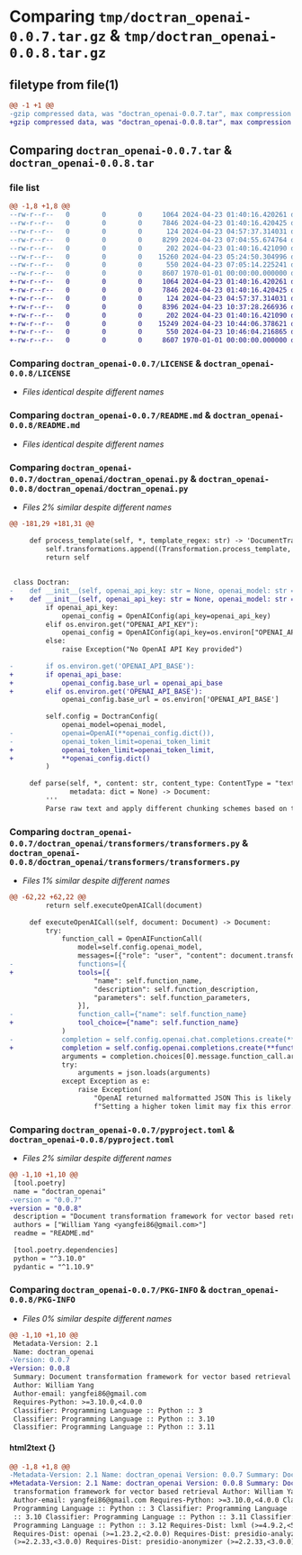 # Comparing `tmp/doctran_openai-0.0.7.tar.gz` & `tmp/doctran_openai-0.0.8.tar.gz`

## filetype from file(1)

```diff
@@ -1 +1 @@
-gzip compressed data, was "doctran_openai-0.0.7.tar", max compression
+gzip compressed data, was "doctran_openai-0.0.8.tar", max compression
```

## Comparing `doctran_openai-0.0.7.tar` & `doctran_openai-0.0.8.tar`

### file list

```diff
@@ -1,8 +1,8 @@
--rw-r--r--   0        0        0     1064 2024-04-23 01:40:16.420261 doctran_openai-0.0.7/LICENSE
--rw-r--r--   0        0        0     7846 2024-04-23 01:40:16.420425 doctran_openai-0.0.7/README.md
--rw-r--r--   0        0        0      124 2024-04-23 04:57:37.314031 doctran_openai-0.0.7/doctran_openai/__init__.py
--rw-r--r--   0        0        0     8299 2024-04-23 07:04:55.674764 doctran_openai-0.0.7/doctran_openai/doctran_openai.py
--rw-r--r--   0        0        0      202 2024-04-23 01:40:16.421090 doctran_openai-0.0.7/doctran_openai/transformers/__init__.py
--rw-r--r--   0        0        0    15260 2024-04-23 05:24:50.304996 doctran_openai-0.0.7/doctran_openai/transformers/transformers.py
--rw-r--r--   0        0        0      550 2024-04-23 07:05:14.225241 doctran_openai-0.0.7/pyproject.toml
--rw-r--r--   0        0        0     8607 1970-01-01 00:00:00.000000 doctran_openai-0.0.7/PKG-INFO
+-rw-r--r--   0        0        0     1064 2024-04-23 01:40:16.420261 doctran_openai-0.0.8/LICENSE
+-rw-r--r--   0        0        0     7846 2024-04-23 01:40:16.420425 doctran_openai-0.0.8/README.md
+-rw-r--r--   0        0        0      124 2024-04-23 04:57:37.314031 doctran_openai-0.0.8/doctran_openai/__init__.py
+-rw-r--r--   0        0        0     8396 2024-04-23 10:37:28.266936 doctran_openai-0.0.8/doctran_openai/doctran_openai.py
+-rw-r--r--   0        0        0      202 2024-04-23 01:40:16.421090 doctran_openai-0.0.8/doctran_openai/transformers/__init__.py
+-rw-r--r--   0        0        0    15249 2024-04-23 10:44:06.378621 doctran_openai-0.0.8/doctran_openai/transformers/transformers.py
+-rw-r--r--   0        0        0      550 2024-04-23 10:46:04.216865 doctran_openai-0.0.8/pyproject.toml
+-rw-r--r--   0        0        0     8607 1970-01-01 00:00:00.000000 doctran_openai-0.0.8/PKG-INFO
```

### Comparing `doctran_openai-0.0.7/LICENSE` & `doctran_openai-0.0.8/LICENSE`

 * *Files identical despite different names*

### Comparing `doctran_openai-0.0.7/README.md` & `doctran_openai-0.0.8/README.md`

 * *Files identical despite different names*

### Comparing `doctran_openai-0.0.7/doctran_openai/doctran_openai.py` & `doctran_openai-0.0.8/doctran_openai/doctran_openai.py`

 * *Files 2% similar despite different names*

```diff
@@ -181,29 +181,31 @@
 
     def process_template(self, *, template_regex: str) -> 'DocumentTransformationBuilder':
         self.transformations.append((Transformation.process_template, {"template_regex": template_regex}))
         return self
 
 
 class Doctran:
-    def __init__(self, openai_api_key: str = None, openai_model: str = "gpt-4", openai_token_limit: int = 8000):
+    def __init__(self, openai_api_key: str = None, openai_model: str = "gpt-4", openai_token_limit: int = 8000, openai_api_base: str = None):
         if openai_api_key:
             openai_config = OpenAIConfig(api_key=openai_api_key)
         elif os.environ.get("OPENAI_API_KEY"):
             openai_config = OpenAIConfig(api_key=os.environ["OPENAI_API_KEY"])
         else:
             raise Exception("No OpenAI API Key provided")
 
-        if os.environ.get('OPENAI_API_BASE'):
+        if openai_api_base:
+            openai_config.base_url = openai_api_base
+        elif os.environ.get('OPENAI_API_BASE'):
             openai_config.base_url = os.environ['OPENAI_API_BASE']
 
         self.config = DoctranConfig(
             openai_model=openai_model,
-            openai=OpenAI(**openai_config.dict()),
-            openai_token_limit=openai_token_limit
+            openai_token_limit=openai_token_limit,
+            **openai_config.dict()
         )
 
     def parse(self, *, content: str, content_type: ContentType = "text", uri: str = None,
               metadata: dict = None) -> Document:
         '''
         Parse raw text and apply different chunking schemes based on the content type.
```

### Comparing `doctran_openai-0.0.7/doctran_openai/transformers/transformers.py` & `doctran_openai-0.0.8/doctran_openai/transformers/transformers.py`

 * *Files 1% similar despite different names*

```diff
@@ -62,22 +62,22 @@
         return self.executeOpenAICall(document)
 
     def executeOpenAICall(self, document: Document) -> Document:
         try:
             function_call = OpenAIFunctionCall(
                 model=self.config.openai_model,
                 messages=[{"role": "user", "content": document.transformed_content}],
-                functions=[{
+                tools=[{
                     "name": self.function_name,
                     "description": self.function_description,
                     "parameters": self.function_parameters,
                 }],
-                function_call={"name": self.function_name}
+                tool_choice={"name": self.function_name}
             )
-            completion = self.config.openai.chat.completions.create(**function_call.dict())
+            completion = self.config.openai.completions.create(**function_call.dict())
             arguments = completion.choices[0].message.function_call.arguments
             try:
                 arguments = json.loads(arguments)
             except Exception as e:
                 raise Exception(
                     "OpenAI returned malformatted JSON This is likely due to the completion running out of tokens. " +
                     f"Setting a higher token limit may fix this error. JSON returned: {arguments}")
```

### Comparing `doctran_openai-0.0.7/pyproject.toml` & `doctran_openai-0.0.8/pyproject.toml`

 * *Files 2% similar despite different names*

```diff
@@ -1,10 +1,10 @@
 [tool.poetry]
 name = "doctran_openai"
-version = "0.0.7"
+version = "0.0.8"
 description = "Document transformation framework for vector based retrieval"
 authors = ["William Yang <yangfei86@gmail.com>"]
 readme = "README.md"
 
 [tool.poetry.dependencies]
 python = "^3.10.0"
 pydantic = "^1.10.9"
```

### Comparing `doctran_openai-0.0.7/PKG-INFO` & `doctran_openai-0.0.8/PKG-INFO`

 * *Files 0% similar despite different names*

```diff
@@ -1,10 +1,10 @@
 Metadata-Version: 2.1
 Name: doctran_openai
-Version: 0.0.7
+Version: 0.0.8
 Summary: Document transformation framework for vector based retrieval
 Author: William Yang
 Author-email: yangfei86@gmail.com
 Requires-Python: >=3.10.0,<4.0.0
 Classifier: Programming Language :: Python :: 3
 Classifier: Programming Language :: Python :: 3.10
 Classifier: Programming Language :: Python :: 3.11
```

#### html2text {}

```diff
@@ -1,8 +1,8 @@
-Metadata-Version: 2.1 Name: doctran_openai Version: 0.0.7 Summary: Document
+Metadata-Version: 2.1 Name: doctran_openai Version: 0.0.8 Summary: Document
 transformation framework for vector based retrieval Author: William Yang
 Author-email: yangfei86@gmail.com Requires-Python: >=3.10.0,<4.0.0 Classifier:
 Programming Language :: Python :: 3 Classifier: Programming Language :: Python
 :: 3.10 Classifier: Programming Language :: Python :: 3.11 Classifier:
 Programming Language :: Python :: 3.12 Requires-Dist: lxml (>=4.9.2,<5.0.0)
 Requires-Dist: openai (>=1.23.2,<2.0.0) Requires-Dist: presidio-analyzer
 (>=2.2.33,<3.0.0) Requires-Dist: presidio-anonymizer (>=2.2.33,<3.0.0)
```

